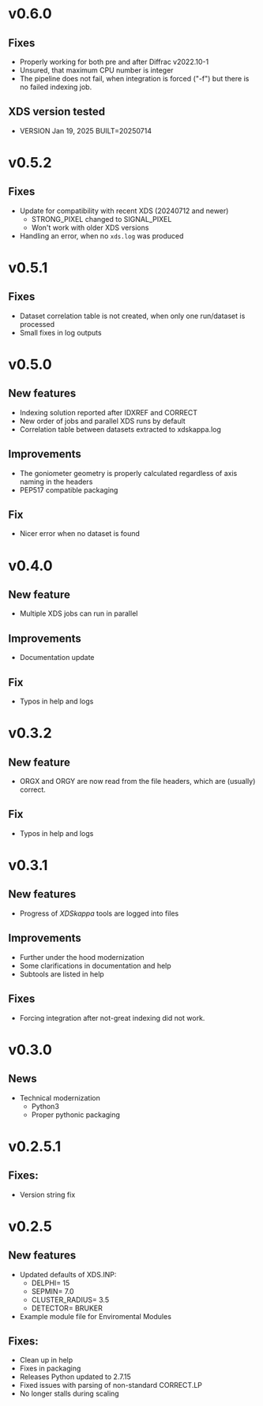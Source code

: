v0.6.0
======

## Fixes
* Properly working for both pre and after Diffrac v2022.10-1
* Unsured, that maximum CPU number is integer
* The pipeline does not fail, when integration is forced ("-f") but there is no failed indexing job.  

## XDS version tested
* VERSION Jan 19, 2025  BUILT=20250714

v0.5.2
======

## Fixes

* Update for compatibility with recent XDS (20240712 and newer)
  * STRONG_PIXEL changed to SIGNAL_PIXEL
  * Won't work with older XDS versions
* Handling an error, when no `xds.log` was produced

v0.5.1
======

## Fixes

* Dataset correlation table is not created, when only one run/dataset is processed
* Small fixes in log outputs

v0.5.0
======

## New features
* Indexing solution reported after IDXREF and CORRECT
* New order of jobs and parallel XDS runs by default
* Correlation table between datasets extracted to xdskappa.log


## Improvements
* The goniometer geometry is properly calculated regardless of axis naming in the headers
* PEP517 compatible packaging

## Fix
* Nicer error when no dataset is found

v0.4.0
======

## New feature

* Multiple XDS jobs can run in parallel

## Improvements
* Documentation update

## Fix
* Typos in help and logs

v0.3.2
======

## New feature

* ORGX and ORGY are now read from the file headers, which are (usually) correct.

## Fix
* Typos in help and logs


v0.3.1
==========

## New features
  * Progress of *XDSkappa* tools are logged into files

## Improvements
  * Further under the hood modernization
  * Some clarifications in documentation and help
  * Subtools are listed in help
  
## Fixes
  * Forcing integration after not-great indexing did not work.


v0.3.0
==========

## News
  * Technical modernization
    * Python3
    * Proper pythonic packaging

v0.2.5.1
==========

## Fixes:
 * Version string fix


v0.2.5
==========

## New features
* Updated defaults of XDS.INP:
   * DELPHI= 15
   * SEPMIN= 7.0
   * CLUSTER_RADIUS= 3.5
   * DETECTOR= BRUKER
* Example module file for Enviromental Modules

## Fixes:
* Clean up in help
* Fixes in packaging
* Releases Python updated to 2.7.15
* Fixed issues with parsing of non-standard CORRECT.LP
* No longer stalls during scaling


